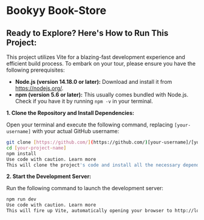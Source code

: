 # Bookyy Book-Store

##  Ready to Explore? Here's How to Run This Project:

This project utilizes Vite for a blazing-fast development experience and efficient build process. To embark on your tour, please ensure you have the following prerequisites:

* **Node.js (version 14.18.0 or later):** Download and install it from https://nodejs.org/.
* **npm (version 5.6 or later):** This usually comes bundled with Node.js. Check if you have it by running `npm -v` in your terminal.

**1. Clone the Repository and Install Dependencies:**

Open your terminal and execute the following command, replacing `[your-username]` with your actual GitHub username:

```bash
git clone [https://github.com/](https://github.com/)[your-username]/[your-project-name].git
cd [your-project-name]
npm install
Use code with caution. Learn more
This will clone the project's code and install all the necessary dependencies.
```

**2. Start the Development Server:**

Run the following command to launch the development server:

```Bash
npm run dev
Use code with caution. Learn more
This will fire up Vite, automatically opening your browser to http://localhost:5173 to showcase your project in all its glory!
